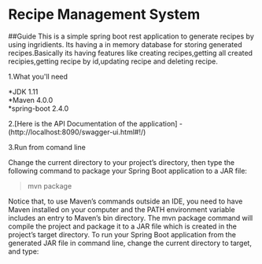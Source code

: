 # Recipe Management System

##Guide
  This is a simple spring boot rest  application to generate recipes by using ingridients.
  Its having a in memory database for storing generated recipes.Basically its having features 
  like creating recipes,getting all created recipies,getting recipe by id,updating recipe and
  deleting recipe.

1.What you'll need

  *JDK 1.11     
  *Maven 4.0.0     
  *spring-boot 2.4.0      

2.[Here is the API Documentation of the application] - (http://localhost:8090/swagger-ui.html#!/)

3.Run from comand line

  Change the current directory to your project’s directory, then type the following command to package your Spring Boot application to a JAR file:

  > mvn package

  Notice that, to use Maven’s commands outside an IDE, you need to have Maven installed on your computer and the PATH environment variable includes 
  an entry to Maven’s bin directory. The mvn package command will compile the project and package it to a JAR file which is created in the project’s target directory.
  To run your Spring Boot application from the generated JAR file in command line, change the current directory to target, and type:

   ```java –jar ReciepeManagementSystem-0.0.1-SNAPSHOT.jar
   ```

